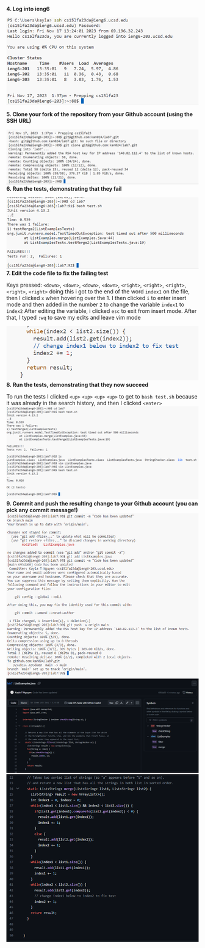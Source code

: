 **4. Log into ieng6**

![img1](first4.png)

**5. Clone your fork of the repository from your Github account (using the SSH URL)**

![img1](2nd4.png)
**6. Run the tests, demonstrating that they fail**

![img1](4thimage.png)
**7. Edit the code file to fix the failing test**

Keys pressed: `<down>`, `<down>`, `<down>`, `<down>`, `<right>`, `<right>`, `<right>`, `<right>`, `<right>` doing this i got to the end of the word `index1` on the file, then I clicked `x` when hovering over the 1. I then clicked `i` to enter insert mode and then added in the number `2` to change the variable `index1` to `index2` After editing the variable, i clicked `esc` to exit from insert mode. After that, I typed `:wq` to save my edits and leave vim mode

![img1](6.png)
**8. Run the tests, demonstrating that they now succeed**

To run the tests I clicked `<up>` `<up>` `<up>` `<up>` to get to `bash test.sh` because it was already in the search history, and then I clicked `<enter>`
![img1](7.png)
**9. Commit and push the resulting change to your Github account (you can pick any commit message!)**
![img1](91.png)
![img1](92.png)
![img1](93.png)
